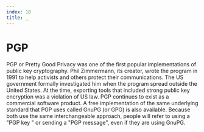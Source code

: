 ```yaml
---
index: 18
title: _
---
```

# PGP

PGP or Pretty Good Privacy was one of the first popular implementations of public key cryptography. Phil Zimmermann, its creator, wrote the program in 1991 to help activists and others protect their communications. The US government formally investigated him when the program spread outside the United States. At the time, exporting tools that included strong public key encryption was a violation of US law. PGP continues to exist as a commercial software product. A free implementation of the same underlying standard that PGP uses called GnuPG (or GPG) is also available. Because both use the same interchangeable approach, people will refer to using a "PGP key " or sending a "PGP message", even if they are using GnuPG.